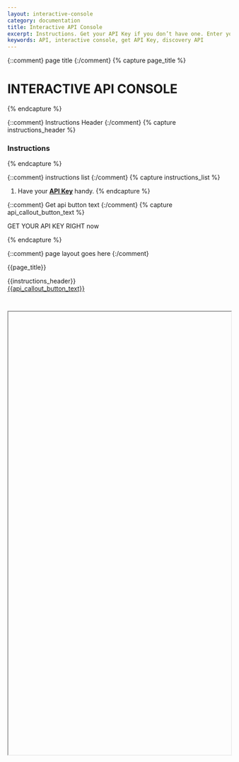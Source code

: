 ```yaml
---
layout: interactive-console
category: documentation
title: Interactive API Console
excerpt: Instructions. Get your API Key if you don’t have one. Enter your API Key. Log in with your credentials to authenticate.
keywords: API, interactive console, get API Key, discovery API
---
```


{::comment}
page title
{:/comment}
{% capture page_title %}

# INTERACTIVE API CONSOLE

{% endcapture %}

{::comment}
Instructions Header
{:/comment}
{% capture instructions_header %}

### Instructions

{% endcapture %}

{::comment}
instructions list
{:/comment}
{% capture instructions_list %}
1. Have your **[API Key](https://developer-acct.ticketmaster.com/user/login)** handy.
{% endcapture %}

{::comment}
Get api button text
{:/comment}
{% capture api_callout_button_text %}

GET YOUR API KEY RIGHT now

{% endcapture %}

{::comment}
page layout goes here
{:/comment}

{{page_title}}

<div id="pantheon-api-key" class="pantheon-api-key" style="display: none;">
  Your API Key/Custom Token: <span id="copy-clip"></span>
  <div class="copy-btn" rel="tooltip" data-placement="top" data-original-title="Copy to Clipboard" data-clipboard-text=""></div>
</div>
<div id="instructions-header" class="double-margin-top" markdown="1">
<span class="instructions-chevron pull-left" markdown="1"></span>
{{instructions_header}}
</div>

<div id="console-instructions" markdown="1" style="display: none;">
{{instructions_list}}
</div>

<div id="get-key-callout">
<a href="https://developer-acct.ticketmaster.com/user/login" class="tm-btn tm-btn-transparent" markdown="1">
{{api_callout_button_text}}
</a>
</div>

<script>

    function checkApiCookie() {
        var userApiKey;
        var apiKeys = JSON.parse("[" + window.atob(getCookie("tk-api-key")) + "]"); //decode and convert string to array
        if (getCookie("tk-api-key") === "") {return null}
        if (apiKeys != "") {
            userApiKey = apiKeys[apiKeys.length-1];
            userApiKey = userApiKey[userApiKey.length-1];
        }
        return userApiKey;
    }

    //get Cookie by name
    function getCookie(cname) {
        var name = cname + "=";
        var ca = document.cookie.split(';');
        for(var i = 0; i <ca.length; i++) {
            var c = ca[i];
            while (c.charAt(0)==' ') {
                c = c.substring(1);
            }
            if (c.indexOf(name) == 0) {
                return c.substring(name.length,c.length);
            }
        }
        return "";
    }

    $(document).ready(function(){
        var apiKey = checkApiCookie();
        if( apiKey == null ) {
            apiKey = '';
        }

        $('#console-iframe').attr('src', 'https://partner-onboarding.tmdc.us/eventTestingTool?key=' + apiKey);
    });

</script>

<iframe name="foo" id="console-iframe" src="" width="100%" height="1000" scrolling="yes" style="margin-top: 3em;"></iframe>
